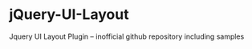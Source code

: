 jQuery-UI-Layout
================

Jquery UI Layout Plugin – inofficial github repository including samples
